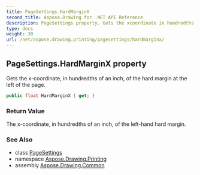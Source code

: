 ```yaml
---
title: PageSettings.HardMarginX
second_title: Aspose.Drawing for .NET API Reference
description: PageSettings property. Gets the xcoordinate in hundredths of an inch of the hard margin at the left of the page
type: docs
weight: 30
url: /net/aspose.drawing.printing/pagesettings/hardmarginx/
---
```

## PageSettings.HardMarginX property

Gets the x-coordinate, in hundredths of an inch, of the hard margin at the left of the page.

```csharp
public float HardMarginX { get; }
```

### Return Value

The x-coordinate, in hundredths of an inch, of the left-hand hard margin.

### See Also

* class [PageSettings](../)
* namespace [Aspose.Drawing.Printing](../../pagesettings/)
* assembly [Aspose.Drawing.Common](../../../)


